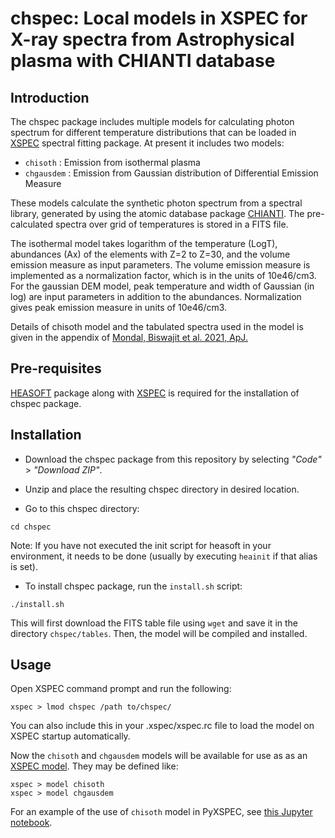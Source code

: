 # chspec: Local models in XSPEC for X-ray spectra from Astrophysical plasma with CHIANTI database

## Introduction

The chspec package includes multiple models for calculating photon spectrum for
different temperature distributions that can be loaded in
[XSPEC](https://heasarc.gsfc.nasa.gov/xanadu/xspec/) spectral fitting package. At
present it includes two models:

* `chisoth`   : Emission from isothermal plasma
* `chgausdem` : Emission from Gaussian distribution of Differential Emission Measure

These models calculate the synthetic photon spectrum from a spectral library, generated
by using the atomic database package [CHIANTI](https://www.chiantidatabase.org/). The
pre-calculated spectra over grid of temperatures is stored in a FITS file.

The isothermal model takes logarithm of the temperature (LogT), abundances (Ax) of the
elements with Z=2 to Z=30, and the volume emission measure as input parameters. The
volume emission measure is implemented as a normalization factor, which is in the units
of 10e46/cm3. For the gaussian DEM model, peak temperature and width of Gaussian (in
log) are input parameters in addition to the abundances. Normalization gives peak
emission measure in units of 10e46/cm3.

Details of chisoth model and the tabulated spectra used in the model is given in the
appendix of [Mondal, Biswajit et al. 2021, ApJ.](https://doi.org/10.3847/1538-4357/ac14c1)

## Pre-requisites

[HEASOFT](https://heasarc.gsfc.nasa.gov/docs/software/heasoft/) package along with
[XSPEC](https://heasarc.gsfc.nasa.gov/xanadu/xspec/) is required for the installation of
chspec package.

## Installation

- Download the chspec package from this repository by selecting _"Code"_ > _"Download
  ZIP"_.

- Unzip and place the resulting chspec directory in desired location.

- Go to this chspec directory:
``` shell
cd chspec
```
Note: If you have not executed the init script for heasoft in your environment, it needs
to be done (usually by executing `heainit` if that alias is set).

- To install chspec package, run the `install.sh` script:
``` shell
./install.sh
```
This will first download the FITS table file using `wget` and save it in the directory
`chspec/tables`. Then, the model will be compiled and installed.

## Usage

Open XSPEC command prompt and run the following:
``` shell
xspec > lmod chspec /path to/chspec/
```
You can also include this in your .xspec/xspec.rc file to load the model on XSPEC
startup automatically.

Now the `chisoth` and `chgausdem` models will be available for use as as an [XSPEC
model](https://heasarc.gsfc.nasa.gov/xanadu/xspec/manual/node27.html). They may be
defined like:
``` shell
xspec > model chisoth
xspec > model chgausdem
```
For an example of the use of `chisoth` model in PyXSPEC, see [this Jupyter
notebook](https://github.com/xastprl/xsm-analysis/blob/master/notebooks/ch2xsm_spectralFit_isothermal_demo.ipynb).
